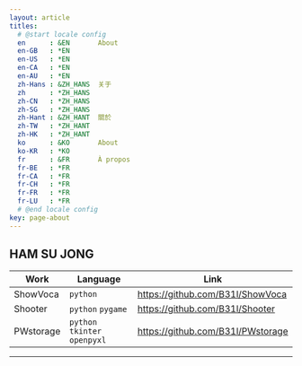 ```yaml
---
layout: article
titles:
  # @start locale config
  en      : &EN       About
  en-GB   : *EN
  en-US   : *EN
  en-CA   : *EN
  en-AU   : *EN
  zh-Hans : &ZH_HANS  关于
  zh      : *ZH_HANS
  zh-CN   : *ZH_HANS
  zh-SG   : *ZH_HANS
  zh-Hant : &ZH_HANT  關於
  zh-TW   : *ZH_HANT
  zh-HK   : *ZH_HANT
  ko      : &KO       About
  ko-KR   : *KO
  fr      : &FR       À propos
  fr-BE   : *FR
  fr-CA   : *FR
  fr-CH   : *FR
  fr-FR   : *FR
  fr-LU   : *FR
  # @end locale config
key: page-about
---
```




## HAM SU JONG

| Work      | Language                      | Link                                |
| --------- | ----------------------------- | ----------------------------------- |
| ShowVoca  | `python`                      | <https://github.com/B31l/ShowVoca>  |
| Shooter   | `python` `pygame`             | <https://github.com/B31l/Shooter>   |
| PWstorage | `python` `tkinter` `openpyxl` | <https://github.com/B31l/PWstorage> |

---

